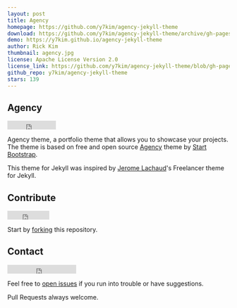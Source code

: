 ```yaml
---
layout: post
title: Agency
homepage: https://github.com/y7kim/agency-jekyll-theme
download: https://github.com/y7kim/agency-jekyll-theme/archive/gh-pages.zip
demo: https://y7kim.github.io/agency-jekyll-theme
author: Rick Kim
thumbnail: agency.jpg
license: Apache License Version 2.0
license_link: https://github.com/y7kim/agency-jekyll-theme/blob/gh-pages/LICENSE
github_repo: y7kim/agency-jekyll-theme
stars: 139
---
```


## Agency

<iframe
src="http://ghbtns.com/github-btn.html?user=y7kim&repo=agency-jekyll-theme&type=watch&count=true"
allowtransparency="true" frameborder="0" scrolling="0" width="110"
height="20"></iframe>

Agency theme, a portfolio theme that allows you to showcase your
projects. The theme is based on free and open source
[Agency](http://startbootstrap.com/templates/agency/) theme by [Start
Bootstrap](http://startbootstrap.com/).

This theme for Jekyll was inspired by [Jerome
Lachaud](https://github.com/jeromelachaud)'s Freelancer theme for
Jekyll.

## Contribute

<iframe
src="http://ghbtns.com/github-btn.html?user=y7kim&repo=agency-jekyll-theme&type=fork&count=true"
allowtransparency="true" frameborder="0" scrolling="0" width="95"
height="20"></iframe>

Start by [forking](https://github.com/y7kim/agency-jekyll-theme/fork)
this repository.

## Contact

<iframe src="http://ghbtns.com/github-btn.html?user=y7kim&type=follow"
allowtransparency="true" frameborder="0" scrolling="0" width="156"
height="20"></iframe>

Feel free to [open
issues](https://github.com/y7kim/agency-jekyll-theme/issues/new) if you
run into trouble or have suggestions.

Pull Requests always welcome.
